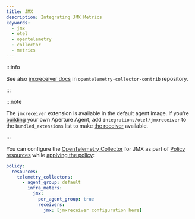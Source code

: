 ```yaml
---
title: JMX
description: Integrating JMX Metrics
keywords:
  - jmx
  - otel
  - opentelemetry
  - collector
  - metrics
---
```


:::info

See also [jmxreceiver docs][receiver] in `opentelemetry-collector-contrib`
repository.

:::

:::note

The `jmxreceiver` extension is available in the default agent image. If you're
[building][build] your own Aperture Agent, add `integrations/otel/jmxreceiver`
to the `bundled_extensions` list to make [the receiver][receiver] available.

:::

You can configure the [OpenTelemetry Collector][opentelemetry-collector] for JMX
as part of [Policy resources][policy-resources] while [applying the
policy][applying-policy]:

```yaml
policy:
  resources:
    telemetry_collectors:
      - agent_group: default
        infra_meters:
          jmx:
            per_agent_group: true
            receivers:
              jmx: [jmxreceiver configuration here]
```

[build]: /reference/aperturectl/build/agent/agent.md
[receiver]:
  https://github.com/open-telemetry/opentelemetry-collector-contrib/tree/main/receiver/jmxreceiver
[opentelemetry-collector]: /reference/policies/spec.md#telemetry-collector
[applying-policy]: /use-cases/use-cases.md
[policy-resources]: /reference/policies/spec.md#resources
